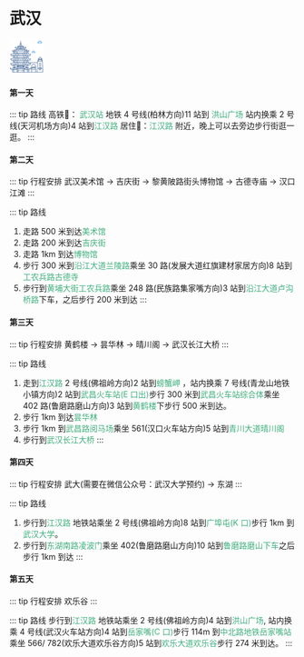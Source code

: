 # 武汉

<img  src="./img/wuhan.svg" alt="drawing" class="index-img" style="width:60px; height:60px"/>

#### 第一天 

::: tip 路线
高铁:bullettrain_front:：  <font color="#3eaf7c">武汉站</font> 地铁 4 号线(柏林方向)11 站到 <font color="#3eaf7c">洪山广场 </font> 站内换乘 2 号线(天河机场方向)4 站到<font color="#3eaf7c">江汉路</font> 
居住:convenience_store:：<font color="#3eaf7c">江汉路 </font>附近，晚上可以去旁边步行街逛一逛。
:::

#### 第二天

::: tip 行程安排
武汉美术馆 → 吉庆街 → 黎黄陂路街头博物馆 → 古德寺庙 → 汉口江滩
:::

::: tip 路线
1. 走路 500 米到达<font color="#3eaf7c">美术馆</font>
2. 走路 200 米到达<font color="#3eaf7c">吉庆街</font>
3. 走路 1km 到达<font color="#3eaf7c">博物馆</font>
4. 步行 300 米到<font color="#3eaf7c">沿江大道兰陵路</font>乘坐 30 路(发展大道红旗建材家居方向)8 站到<font color="#3eaf7c">工农兵路古德寺</font>
5. 步行到<font color="#3eaf7c">黄埔大街工农兵路</font>乘坐 248 路(民族路集家嘴方向)3 站到<font color="#3eaf7c">沿江大道卢沟桥路</font>下车，之后步行 200 米到达
:::

#### 第三天

::: tip 行程安排
黄鹤楼 → 昙华林 → 晴川阁 → 武汉长江大桥
:::

::: tip 路线
1. 走到<font color="#3eaf7c">江汉路</font> 2 号线(佛祖岭方向)2 站到<font color="#3eaf7c">螃蟹岬</font> ，站内换乘 7 号线(青龙山地铁小镇方向)2 站到<font color="#3eaf7c">武昌火车站(E 口出)</font>步行 300 米到<font color="#3eaf7c">武昌火车站综合体</font>乘坐 402 路(鲁磨路磨山方向)3 站到<font color="#3eaf7c">黄鹤楼</font>下步行 500 米到达。
2. 步行 1km 到达<font color="#3eaf7c">昙华林</font>
3. 步行 1km 到<font color="#3eaf7c">武昌路阅马场</font>乘坐 561(汉口火车站方向)5 站到<font color="#3eaf7c">青川大道晴川阁</font>
4. 步行到<font color="#3eaf7c">武汉长江大桥</font>
:::

#### 第四天

::: tip 行程安排
武大(需要在微信公众号：武汉大学预约) → 东湖
:::

::: tip 路线
1. 步行到<font color="#3eaf7c">江汉路</font> 地铁站乘坐 2 号线(佛祖岭方向)8 站到<font color="#3eaf7c">广埠屯(K 口)</font>步行 1km 到<font color="#3eaf7c">武汉大学</font>。
2. 步行到<font color="#3eaf7c">东湖南路凌波门</font>乘坐 402(鲁磨路磨山方向)10 站到<font color="#3eaf7c">鲁磨路磨山下车</font>之后步行 1km 到达
:::

#### 第五天

::: tip 行程安排
欢乐谷
:::

::: tip 路线
步行到<font color="#3eaf7c">江汉路</font> 地铁站乘坐 2 号线(佛祖岭方向)4 站到<font color="#3eaf7c">洪山广场</font>, 站内换乘 4 号线(武汉火车站方向)4 站到<font color="#3eaf7c">岳家嘴(C 口)</font>步行 114m 到<font color="#3eaf7c">中北路地铁岳家嘴站</font>乘坐 566/ 782(欢乐大道欢乐谷方向)5 站到<font color="#3eaf7c">欢乐大道欢乐谷</font>步行 274 米到达。
:::